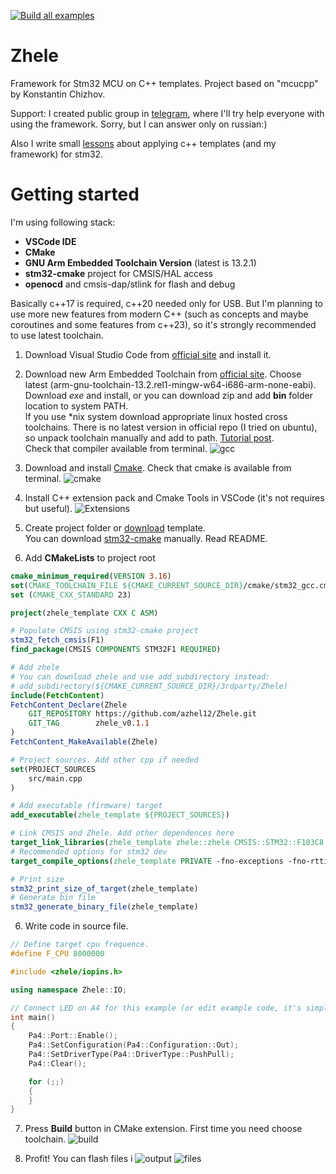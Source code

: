 [![Build all examples](https://github.com/azhel12/Zhele/actions/workflows/build_examples.yml/badge.svg)](https://github.com/azhel12/Zhele/actions/workflows/build_examples.yml)

# Zhele
Framework for Stm32 MCU on C++ templates. Project based on "mcucpp" by Konstantin Chizhov.

Support: I created public group in [telegram](https://t.me/stm32_zhele), where I'll try help everyone with using the framework. Sorry, but I can answer only on russian:)

Also I write small [lessons](https://github.com/azhel12/ZheleLessons) about applying c++ templates (and my framework) for stm32.
# Getting started
I'm using following stack:
- **VSCode IDE**
- **CMake**
- **GNU Arm Embedded Toolchain Version** (latest is 13.2.1)
- **stm32-cmake** project for CMSIS/HAL access
- **openocd** and cmsis-dap/stlink for flash and debug

Basically c++17 is required, c++20 needed only for USB. But I'm planning to use more new features from modern C++ (such as concepts and maybe coroutines
and some features from c++23), so it's strongly recommended to use latest toolchain.
1. Download Visual Studio Code from [official site](https://code.visualstudio.com/download) and install it.

2. Download new Arm Embedded Toolchain from [official site](https://developer.arm.com/downloads/-/arm-gnu-toolchain-downloads). Choose latest (arm-gnu-toolchain-13.2.rel1-mingw-w64-i686-arm-none-eabi).
Download *exe* and install, or you can download zip and add **bin** folder location to system PATH.\
If you use *nix system download appropriate linux hosted cross toolchains.
There is no latest version in official repo (I tried on ubuntu), so unpack toolchain manually
and add to path. [Tutorial post](https://askubuntu.com/questions/1243252/how-to-install-arm-none-eabi-gdb-on-ubuntu-20-04-lts-focal-fossa).\
Check that compiler available from terminal.
![gcc](https://github.com/azhel12/Zhele/assets/8615986/46a1962a-ba24-4c97-81ac-3d86d02c023f)

3. Download and install [Cmake](https://cmake.org/download/).
Check that cmake is available from terminal.
![cmake](https://github.com/azhel12/Zhele/assets/8615986/d6f8e1b3-3d85-45da-84ab-c773fc8a3b8e)

4. Install C++ extension pack and Cmake Tools in VSCode (it's not requires but useful).
![Extensions](https://github.com/azhel12/Zhele/assets/8615986/29a2506d-275c-4cce-bdec-a377adad46cc)

5. Create project folder or [download](https://github.com/azhel12/Zhele-template) template.\
You can download [stm32-cmake](https://github.com/ObKo/stm32-cmake) manually. Read README.

6. Add **CMakeLists** to project root
```cmake
cmake_minimum_required(VERSION 3.16)
set(CMAKE_TOOLCHAIN_FILE ${CMAKE_CURRENT_SOURCE_DIR}/cmake/stm32_gcc.cmake)
set (CMAKE_CXX_STANDARD 23)

project(zhele_template CXX C ASM)

# Populate CMSIS using stm32-cmake project
stm32_fetch_cmsis(F1)
find_package(CMSIS COMPONENTS STM32F1 REQUIRED)

# Add zhele
# You can download zhele and use add_subdirectory instead:
# add_subdirectory(${CMAKE_CURRENT_SOURCE_DIR}/3rdparty/Zhele)
include(FetchContent)
FetchContent_Declare(Zhele
    GIT_REPOSITORY https://github.com/azhel12/Zhele.git
    GIT_TAG        zhele_v0.1.1
)
FetchContent_MakeAvailable(Zhele)

# Project sources. Add other cpp if needed
set(PROJECT_SOURCES
    src/main.cpp
)

# Add executable (firmware) target
add_executable(zhele_template ${PROJECT_SOURCES})

# Link CMSIS and Zhele. Add other dependences here
target_link_libraries(zhele_template zhele::zhele CMSIS::STM32::F103C8 STM32::NoSys STM32::Nano)
# Recommended options for stm32 dev
target_compile_options(zhele_template PRIVATE -fno-exceptions -fno-rtti -ffunction-sections -fdata-sections)

# Print size
stm32_print_size_of_target(zhele_template)
# Generate bin file
stm32_generate_binary_file(zhele_template)
```

6. Write code in source file.
```c++
// Define target cpu frequence.
#define F_CPU 8000000

#include <zhele/iopins.h>

using namespace Zhele::IO;

// Connect LED on A4 for this example (or edit example code, it's simple).
int main()
{
    Pa4::Port::Enable();
    Pa4::SetConfiguration(Pa4::Configuration::Out);
    Pa4::SetDriverType(Pa4::DriverType::PushPull);
    Pa4::Clear();

    for (;;)
    {
    }
}
```

7. Press **Build** button in CMake extension.
First time you need choose toolchain.
![build](https://github.com/azhel12/Zhele/assets/8615986/a0859086-cf28-43a5-9f8a-3840fd425858)

8. Profit! You can flash files i
![output](https://github.com/azhel12/Zhele/assets/8615986/a75ba712-248b-4643-aa7a-5f8351a02b22)
![files](https://github.com/azhel12/Zhele/assets/8615986/ad4364ac-d2b8-4d44-983d-2ca029144e17)
